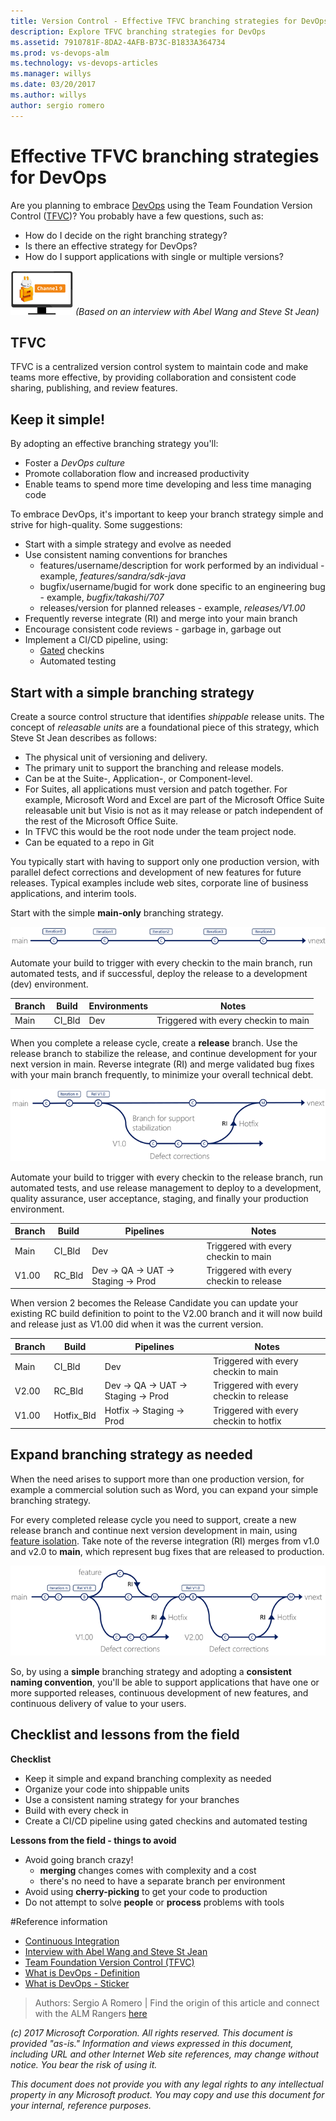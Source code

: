 ```yaml
---
title: Version Control - Effective TFVC branching strategies for DevOps
description: Explore TFVC branching strategies for DevOps 
ms.assetid: 7910781F-8DA2-4AFB-B73C-B1833A364734
ms.prod: vs-devops-alm
ms.technology: vs-devops-articles
ms.manager: willys
ms.date: 03/20/2017
ms.author: willys
author: sergio romero
---
```


# Effective TFVC branching strategies for DevOps

Are you planning to embrace [DevOps](http://donovanbrown.com/post/what-is-devops) using the Team Foundation Version Control ([TFVC](/vsts/tfvc/index))? You probably have a few questions, such as:

- How do I decide on the right branching strategy? 
- Is there an effective strategy for DevOps?
- How do I support applications with single or multiple versions?

[![Channel9](_img/effective-tfvc-branching-strategies-for-devops/channel9.png)](https://channel9.msdn.com/Blogs/DevOps-Interviews/Interview-with-Abel-Wang-and-Steven-St-Jean) *(Based on an interview with Abel Wang and Steve St Jean)*

## TFVC

TFVC is a centralized version control system to maintain code and make teams more effective, by providing collaboration and consistent code sharing, publishing, and review features. 

## Keep it simple!

By adopting an effective branching strategy you'll:
- Foster a *DevOps culture*
- Promote collaboration flow and increased productivity
- Enable teams to spend more time developing and less time managing code

To embrace DevOps, it's important to keep your branch strategy simple and strive for high-quality. Some suggestions:

- Start with a simple strategy and evolve as needed
- Use consistent naming conventions for branches
	- features/username/description for work performed by an individual - example, *features/sandra/sdk-java*
	- bugfix/username/bugid for work done specific to an engineering bug - example, *bugfix/takashi/707*
	- releases/version for planned releases - example, *releases/V1.00*
- Frequently reverse integrate (RI) and merge into your main branch
- Encourage consistent code reviews - garbage in, garbage out
- Implement a CI/CD pipeline, using:
	- [Gated](/vsts/tfvc/check-folder-controlled-by-gated-check-build-process) checkins
	- Automated testing

## Start with a simple branching strategy

Create a source control structure that identifies *shippable* release units. The concept of *releasable units* are a foundational piece of this strategy, which Steve St Jean describes as follows:
- The physical unit of versioning and delivery.
- The primary unit to support the branching and release models.
- Can be at the Suite-, Application-, or Component-level.
- For Suites, all applications must version and patch together. For example, Microsoft Word and Excel are part of the Microsoft Office Suite releasable unit but Visio is not as it may release or patch independent of the rest of the Microsoft Office Suite.
- In TFVC this would be the root node under the team project node.
- Can be equated to a repo in Git

You typically start with having to support only one production version, with parallel defect corrections and development of new features for future releases. Typical examples include web sites, corporate line of business applications, and interim tools.

Start with the simple **main-only** branching strategy.

![initial branch diagram](_img/effective-tfvc-branching-strategies-for-devops/effective-tfvc-branching-strategies-for-devops-initial.png)

Automate your build to trigger with every checkin to the main branch, run automated tests, and if successful, deploy the release to a development (dev) environment.

|Branch|Build|Environments|Notes|
|------|-----|---------|-----|
|Main|CI_Bld|Dev|Triggered with every checkin to main|

When you complete a release cycle, create a **release** branch. Use the release branch to stabilize the release, and continue development for your next version in main. Reverse integrate (RI) and merge validated bug fixes with your main branch frequently, to minimize your overall technical debt.

![Version 1.0 is released](_img/effective-tfvc-branching-strategies-for-devops/effective-tfvc-branching-strategies-for-devops-vnext.png)

Automate your build to trigger with every checkin to the release branch, run automated tests, and use release management to deploy to a development, quality assurance, user acceptance, staging, and finally your production environment.

|Branch|Build|Pipelines|Notes|
|------|-----|---------|-----|
|Main|CI_Bld|Dev|Triggered with every checkin to main|
|V1.00|RC_Bld|Dev -> QA -> UAT -> Staging -> Prod|Triggered with every checkin to release|

When version 2 becomes the Release Candidate you can update your existing RC build definition to point to the V2.00 branch and it will now build and release just as V1.00 did when it was the current version.

|Branch|Build|Pipelines|Notes|
|------|-----|---------|-----|
|Main|CI_Bld|Dev|Triggered with every checkin to main|
|V2.00|RC_Bld|Dev -> QA -> UAT -> Staging -> Prod|Triggered with every checkin to release|
|V1.00|Hotfix_Bld|Hotfix -> Staging -> Prod|Triggered with every checkin to hotfix|

## Expand branching strategy as needed

When the need arises to support more than one production version, for example a commercial solution such as Word, you can expand your simple branching strategy. 

For every completed release cycle you need to support, create a new release branch and continue next version development in main, using [feature isolation](./effective-feature-isolation-on-tfvc.md). Take note of the reverse integration (RI) merges from v1.0 and v2.0 to **main**, which represent bug fixes that are released to production.

![Version 2.0 is released](_img/effective-tfvc-branching-strategies-for-devops/effective-tfvc-branching-strategies-for-devops-complex.png)

So, by using a **simple** branching strategy and adopting a **consistent naming convention**, you'll be able to support applications that have one or more supported releases, continuous development of new features, and continuous delivery of value to your users.

## Checklist and lessons from the field

**Checklist**

- Keep it simple and expand branching complexity as needed
- Organize your code into shippable units
- Use a consistent naming strategy for your branches
- Build with every check in
- Create a CI/CD pipeline using gated checkins and automated testing

**Lessons from the field - things to avoid**

- Avoid going branch crazy!
	- **merging** changes comes with complexity and a cost
	- there's no need to have a separate branch per environment
- Avoid using **cherry-picking** to get your code to production
- Do not attempt to solve **people** or **process** problems with tools

#Reference information
- [Continuous Integration](https://www.visualstudio.com/learn/what-is-continuous-integration/)
- [Interview with Abel Wang and Steve St Jean](https://channel9.msdn.com/Blogs/DevOps-Interviews/Interview-with-Abel-Wang-and-Steven-St-Jean)
- [Team Foundation Version Control (TFVC)](https://www.visualstudio.com/en-us/docs/tfvc/overview)
- [What is DevOps - Definition](http://donovanbrown.com/post/what-is-devops)
- [What is DevOps - Sticker](https://www.stickermule.com/marketplace/9107-devops-donovan-brown)

> Authors: Sergio A Romero | Find the origin of this article and connect with the ALM Rangers [here](https://github.com/ALM-Rangers/Guidance/blob/master/README.md)
 
*(c) 2017 Microsoft Corporation. All rights reserved. This document is
provided "as-is." Information and views expressed in this document,
including URL and other Internet Web site references, may change without
notice. You bear the risk of using it.*

*This document does not provide you with any legal rights to any
intellectual property in any Microsoft product. You may copy and use
this document for your internal, reference purposes.*
